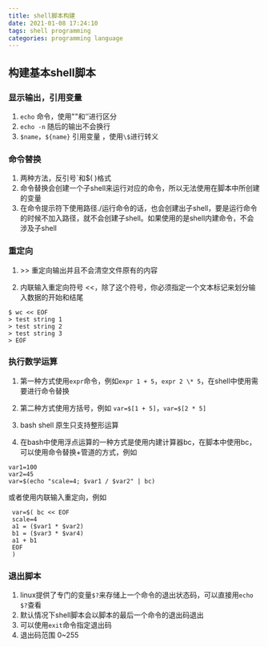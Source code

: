 ```yaml
---
title: shell脚本构建
date: 2021-01-08 17:24:10
tags: shell programming
categories: programming language
---
```


## 构建基本shell脚本

### 显示输出，引用变量

1. `echo` 命令，使用""和‘’进行区分
2. `echo -n` 随后的输出不会换行
3. `$name`，`${name}` 引用变量 ，使用`\$`进行转义

### 命令替换

1. 两种方法，反引号`和$( )格式
2. 命令替换会创建一个子shell来运行对应的命令，所以无法使用在脚本中所创建的变量
3. 在命令提示符下使用路径./运行命令的话，也会创建出子shell，要是运行命令的时候不加入路径，就不会创建子shell。如果使用的是shell内建命令，不会涉及子shell

### 重定向

1. \>\> 重定向输出并且不会清空文件原有的内容

2. 内联输入重定向符号 <<，除了这个符号，你必须指定一个文本标记来划分输入数据的开始和结尾 
```shell
$ wc << EOF
> test string 1
> test string 2
> test string 3
> EOF
```

### 执行数学运算

1. 第一种方式使用`expr`命令，例如`expr 1 + 5`，`expr 2 \* 5`，在shell中使用需要进行命令替换

2. 第二种方式使用方括号，例如 `var=$[1 + 5]`，`var=$[2 * 5]`

3. bash shell 原生只支持整形运算

4. 在bash中使用浮点运算的一种方式是使用内建计算器bc，在脚本中使用bc，可以使用命令替换+管道的方式，例如 
```shell
var1=100
var2=45
var=$(echo "scale=4; $var1 / $var2" | bc)
```
   或者使用内联输入重定向，例如
   ```shell
    var=$( bc << EOF
    scale=4
    a1 = ($var1 * $var2)
    b1 = ($var3 * $var4)
    a1 + b1
    EOF
    )
   ```

### 退出脚本

   1. linux提供了专门的变量`$?`来存储上一个命令的退出状态码，可以直接用`echo $?`查看
   2. 默认情况下shell脚本会以脚本的最后一个命令的退出码退出
   3. 可以使用`exit`命令指定退出码
   4. 退出码范围 0~255
